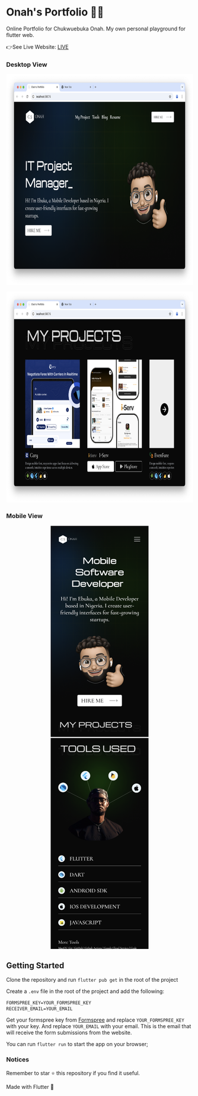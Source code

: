 # Onah's Portfolio 👨‍💻

Online Portfolio for Chukwuebuka Onah. My own personal playground for flutter web.

👉See Live Website: [LIVE](https://www.csonah.com)

### Desktop View

<p align="center">
<img height="567" src="https://github.com/cs-onah/onah-portfolio/blob/main/docs/desktop1.png" alt="Loading photo" loading="eager">
</p>
<p align="center">
<img height="567" src="https://github.com/cs-onah/onah-portfolio/blob/main/docs/desktop2.png" alt="Loading photo" loading="eager">
</p>

### Mobile View

<p align="center">
    <img height="567" src="https://github.com/cs-onah/onah-portfolio/blob/main/docs/mobile1.png" alt="Loading photo" loading="eager">
    <img height="567" src="https://github.com/cs-onah/onah-portfolio/blob/main/docs/mobile2.png" alt="Loading photo" loading="eager">
</p>

## Getting Started

Clone the repository and run `flutter pub get` in the root of the project

Create a `.env` file in the root of the project and add the following:

```env
FORMSPREE_KEY=YOUR_FORMSPREE_KEY
RECEIVER_EMAIL=YOUR_EMAIL
```

Get your formspree key from [Formspree](https://formspree.io/) and replace `YOUR_FORMSPREE_KEY` with your key.
And replace `YOUR_EMAIL` with your email. This is the email that will receive the form submissions from the website.

You can run `flutter run` to start the app on your browser;

### Notices

Remember to star ⭐️ this repository if you find it useful.

Made with Flutter 💙